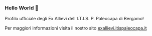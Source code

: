 ### Hello World 👋
Profilo ufficiale degli Ex Allievi dell'I.T.I.S. P. Paleocapa di Bergamo!

Per maggiori informazioni visita il nostro sito [exallievi.itispaleocapa.it](https://exallievi.itispaleocapa.it/)
